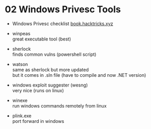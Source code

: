 # 02 Windows Privesc Tools

- Windows Privesc checklist 
[book.hacktricks.xyz](https://book.hacktricks.xyz/windows/checklist-windows-privilege-escalation)

- winpeas<br>
great executable tool (best)

- sherlock <br>
finds common vulns (powershell script)

- watson<br>
same as sherlock but more updated <br>
but it comes in .sln file (have to compile and now .NET version)

- windows exploit suggester (wesng) <br>
very nice (runs on linux)

- winexe <br>
run windows commands remotely from linux

- plink.exe <br>
port forward in windows 



